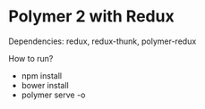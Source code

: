 # Polymer 2 with Redux

Dependencies: redux, redux-thunk, polymer-redux

How to run?
- npm install
- bower install
- polymer serve -o

